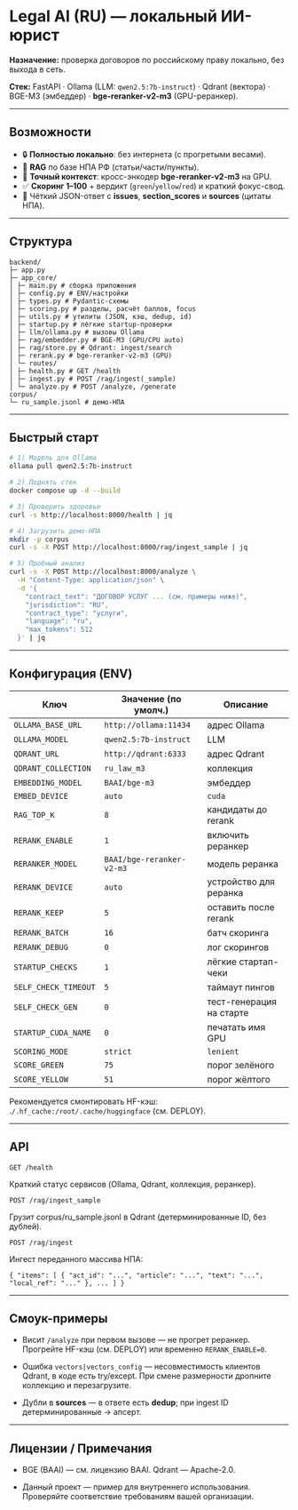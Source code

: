 # Legal AI (RU) — локальный ИИ-юрист

**Назначение:** проверка договоров по российскому праву локально, без выхода в сеть.

**Стек:** FastAPI · Ollama (LLM: `qwen2.5:7b-instruct`) · Qdrant (вектора) · BGE-M3 (эмбеддер) · **bge-reranker-v2-m3** (GPU-реранкер).

---

## Возможности

- 🔒 **Полностью локально**: без интернета (с прогретыми весами).
- 🧠 **RAG** по базе НПА РФ (статьи/части/пункты).
- 🎯 **Точный контекст**: кросс-энкодер **bge-reranker-v2-m3** на GPU.
- ✅ **Скоринг 1–100** + вердикт (`green`/`yellow`/`red`) и краткий фокус-свод.
- 🧩 Чёткий JSON-ответ с **issues**, **section_scores** и **sources** (цитаты НПА).

---

## Структура
```
backend/
├─ app.py
├─ app_core/
│ ├─ main.py # сборка приложения
│ ├─ config.py # ENV/настройки
│ ├─ types.py # Pydantic-схемы
│ ├─ scoring.py # разделы, расчёт баллов, focus
│ ├─ utils.py # утилиты (JSON, кэш, dedup, id)
│ ├─ startup.py # лёгкие startup-проверки
│ ├─ llm/ollama.py # вызовы Ollama
│ ├─ rag/embedder.py # BGE-M3 (GPU/CPU auto)
│ ├─ rag/store.py # Qdrant: ingest/search
│ ├─ rerank.py # bge-reranker-v2-m3 (GPU)
│ └─ routes/
│ ├─ health.py # GET /health
│ ├─ ingest.py # POST /rag/ingest(_sample)
│ └─ analyze.py # POST /analyze, /generate
corpus/
└─ ru_sample.jsonl # демо-НПА
```

---

## Быстрый старт

```bash
# 1) Модель для Ollama
ollama pull qwen2.5:7b-instruct

# 2) Поднять стек
docker compose up -d --build

# 3) Проверить здоровье
curl -s http://localhost:8000/health | jq

# 4) Загрузить демо-НПА
mkdir -p corpus
curl -s -X POST http://localhost:8000/rag/ingest_sample | jq

# 5) Пробный анализ
curl -s -X POST http://localhost:8000/analyze \
  -H "Content-Type: application/json" \
  -d '{
    "contract_text": "ДОГОВОР УСЛУГ ... (см. примеры ниже)",
    "jurisdiction": "RU",
    "contract_type": "услуги",
    "language": "ru",
    "max_tokens": 512
  }' | jq
```

---


## Конфигурация (ENV)
| Ключ                 | Значение (по умолч.)      | Описание                 |
| -------------------- | ------------------------- | ------------------------ |
| `OLLAMA_BASE_URL`    | `http://ollama:11434`     | адрес Ollama             |
| `OLLAMA_MODEL`       | `qwen2.5:7b-instruct`     | LLM                      |
| `QDRANT_URL`         | `http://qdrant:6333`      | адрес Qdrant             |
| `QDRANT_COLLECTION`  | `ru_law_m3`               | коллекция                |
| `EMBEDDING_MODEL`    | `BAAI/bge-m3`             | эмбеддер                 |
| `EMBED_DEVICE`       | `auto` | `cuda` | `cpu`   | устройство для эмбеддера |
| `RAG_TOP_K`          | `8`                       | кандидаты до rerank      |
| `RERANK_ENABLE`      | `1`                       | включить реранкер        |
| `RERANKER_MODEL`     | `BAAI/bge-reranker-v2-m3` | модель реранка           |
| `RERANK_DEVICE`      | `auto`                    | устройство для реранка   |
| `RERANK_KEEP`        | `5`                       | оставить после rerank    |
| `RERANK_BATCH`       | `16`                      | батч скоринга            |
| `RERANK_DEBUG`       | `0`                       | лог скорингов            |
| `STARTUP_CHECKS`     | `1`                       | лёгкие стартап-чеки      |
| `SELF_CHECK_TIMEOUT` | `5`                       | таймаут пингов           |
| `SELF_CHECK_GEN`     | `0`                       | тест-генерация на старте |
| `STARTUP_CUDA_NAME`  | `0`                       | печатать имя GPU         |
| `SCORING_MODE`       | `strict` | `lenient`      | «мягкий» скоринг         |
| `SCORE_GREEN`        | `75`                      | порог зелёного           |
| `SCORE_YELLOW`       | `51`                      | порог жёлтого            |

Рекомендуется смонтировать HF-кэш: .`/.hf_cache:/root/.cache/huggingface` (см. DEPLOY).

---

## API
`GET /health`

Краткий статус сервисов (Ollama, Qdrant, коллекция, реранкер).

`POST /rag/ingest_sample`

Грузит corpus/ru_sample.jsonl в Qdrant (детерминированные ID, без дублей).

`POST /rag/ingest`

Ингест переданного массива НПА:

```
{ "items": [ { "act_id": "...", "article": "...", "text": "...", "local_ref": "..." }, ... ] }
```

---

## Смоук-примеры

- Висит `/analyze` при первом вызове — не прогрет реранкер. Прогрейте HF-кэш (см. DEPLOY) или временно `RERANK_ENABLE=0`.

- Ошибка `vectors|vectors_config` — несовместимость клиентов Qdrant, в коде есть try/except. При смене размерности дропните коллекцию и перезагрузите.

- Дубли в **sources** — в ответе есть **dedup**; при ingest ID детерминированные → апсерт.

---
## Лицензии / Примечания

- BGE (BAAI) — см. лицензию BAAI. Qdrant — Apache-2.0.

- Данный проект — пример для внутреннего использования. Проверяйте соответствие требованиям вашей организации.